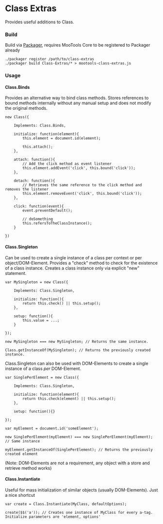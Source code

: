 Class Extras
============

Provides useful additions to Class.

### Build

Build via [Packager](http://github.com/kamicane/packager), requires MooTools Core to be registered to Packager already

	./packager register /path/to/class-extras
	./packager build Class-Extras/* > mootools-class-extras.js

### Usage

#### Class.Binds

Provides an alternative way to bind class methods. Stores references to bound methods internally without any manual setup and does not modify the original methods.

	new Class({
	
		Implements: Class.Binds,
		
		initialize: function(element){
			this.element = document.id(element);
			
			this.attach();
		},
		
		attach: function(){
			// Add the click method as event listener
			this.element.addEvent('click', this.bound('click'));
		},
		
		detach: function(){
			// Retrieves the same reference to the click method and removes the listener
			this.element.removeEvent('click', this.bound('click'));
		},
		
		click: function(event){
			event.preventDefault();
			
			// doSomething
			this.refersToTheClassInstance();
		}
	
	})

#### Class.Singleton

Can be used to create a single instance of a class per context or per object/DOM-Element. Provides a "check" method to check for the existence of a class instance. Creates a class instance only via explicit "new" statement.

	var MySingleton = new Class({
		
		Implements: Class.Singleton,
		
		initialize: function(){
			return this.check() || this.setup();
		},
		
		setup: function(){
			this.value = ...;
		}
		
	});
	
	new MySingleton === new MySingleton; // Returns the same instance.
	
	Class.getInstanceOf(MySingleton); // Returns the previously created instance.
	
Class.Singleton can also be used with DOM-Elements to create a single instance of a class *per* DOM-Element.

	var SinglePerElement = new Class({
		
		Implements: Class.Singleton,
		
		initialize: function(element){
			return this.check(element) || this.setup();
		},
		
		setup: function(){}
		
	});
	
	var myElement = document.id('someElement');
	
	new SinglePerElement(myElement) === new SinglePerElement(myElement); // Same instance
	
	myElement.getInstanceOf(SinglePerElement); // Returns the previously created element
	
(Note: DOM-Elements are not a requirement, any object with a store and retrieve method works)

#### Class.Instantiate

Useful for mass initialization of similar objects (usually DOM-Elements). Just a nice shortcut

	var create = Class.Instantiate(MyClass, defaultOptions);
	
	create($$('a')); // Creates one instance of MyClass for every a-tag. Initialize parameters are 'element, options'